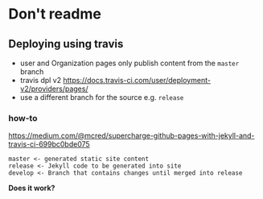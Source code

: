 # Don't readme

## Deploying using travis

- user and Organization pages only publish content from the `master` branch
- travis dpl v2 https://docs.travis-ci.com/user/deployment-v2/providers/pages/
- use a different branch for the source e.g. `release`

### how-to

https://medium.com/@mcred/supercharge-github-pages-with-jekyll-and-travis-ci-699bc0bde075

```
master <- generated static site content
release <- Jekyll code to be generated into site
develop <- Branch that contains changes until merged into release
```

**Does it work?**
